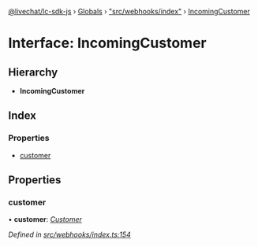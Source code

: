 [@livechat/lc-sdk-js](../README.md) › [Globals](../globals.md) › ["src/webhooks/index"](../modules/_src_webhooks_index_.md) › [IncomingCustomer](_src_webhooks_index_.incomingcustomer.md)

# Interface: IncomingCustomer

## Hierarchy

* **IncomingCustomer**

## Index

### Properties

* [customer](_src_webhooks_index_.incomingcustomer.md#customer)

## Properties

###  customer

• **customer**: *[Customer](_src_objects_index_.customer.md)*

*Defined in [src/webhooks/index.ts:154](https://github.com/livechat/lc-sdk-js/blob/efba8ac/src/webhooks/index.ts#L154)*
